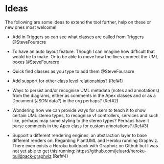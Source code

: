 Ideas
=====

The following are some ideas to extend the tool further, help on these or new ones most welcome!

 - Add in Triggers so can see what classes are called from Triggers @SteveFouracre
 - To have an auto layout feature. Though I can imagine how difficult that would be to make. Or to be able to move how the lines connect the UML boxes @SteveFouracre
 - Quick find classes as you type to add them @SteveFouracre
 
 - Add support for other [class level relationships](http://en.wikipedia.org/wiki/Class_diagram#Class_level_relationships)? (Ref#1)
 - Ways to persist and/or recognise UML metadata (notes and annotations) from the diagrams, either as comments in the Apex classes and or as a Document (JSON data?) in the org perhaps? (Ref#2)
 - Wondering how we can provide ways for users to teach it to show certain UML stereo types, to recognise vf controllers, services and such like, perhaps map some styling to the stereo types? Perhaps have it parse comments in the Apex class for custom annotations? (Ref#3)
 - Support a different rendering engines, an abstraction layer to base different renders on. Regarding PlantUML and Heroku running Graphviz. There even exists a Heroku buildpack with Graphviz on Github but I was not yet able to get this running: https://github.com/jeluard/heroku-buildpack-graphviz (Ref#4)
 
